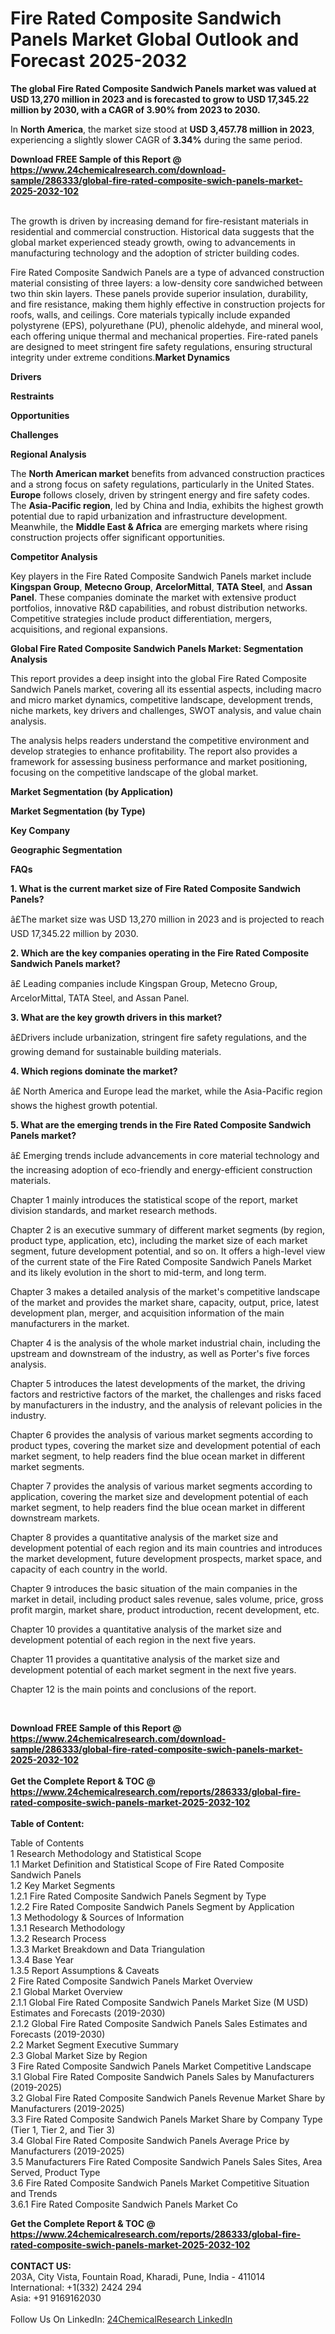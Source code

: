 <h1>Fire Rated Composite Sandwich Panels Market Global Outlook and Forecast 2025-2032</h1><p><strong style="font-size:14px">The global Fire Rated Composite Sandwich Panels market was valued at USD 13,270 million in 2023 and is forecasted to grow to USD 17,345.22 million by 2030, with a CAGR of 3.90% from 2023 to 2030.</strong></p><p>
</p><p>In <strong>North America</strong>, the market size stood at <strong>USD 3,457.78 million in 2023</strong>, experiencing a slightly slower CAGR of <strong>3.34%</strong> during the same period. </p><div><b>Download FREE Sample of this Report @ 
            <a href="https://www.24chemicalresearch.com/download-sample/286333/global-fire-rated-composite-swich-panels-market-2025-2032-102">
            https://www.24chemicalresearch.com/download-sample/286333/global-fire-rated-composite-swich-panels-market-2025-2032-102</a></b></div><br><p>
</p><p>The growth is driven by increasing demand for fire-resistant materials in residential and commercial construction. Historical data suggests that the global market experienced steady growth, owing to advancements in manufacturing technology and the adoption of stricter building codes.</p><p>
</p><p>Fire Rated Composite Sandwich Panels are a type of advanced construction material consisting of three layers: a low-density core sandwiched between two thin skin layers. These panels provide superior insulation, durability, and fire resistance, making them highly effective in construction projects for roofs, walls, and ceilings. Core materials typically include expanded polystyrene (EPS), polyurethane (PU), phenolic aldehyde, and mineral wool, each offering unique thermal and mechanical properties. Fire-rated panels are designed to meet stringent fire safety regulations, ensuring structural integrity under extreme conditions.<strong style="font-size:14px">Market Dynamics</strong></p><p>
<strong>Drivers</strong></p><p>
</p><p>
<strong>Restraints</strong></p><p>
</p><p>
<strong>Opportunities</strong></p><p>
</p><p>
<strong>Challenges</strong></p><p>
</p><p>
<strong>Regional Analysis</strong></p><p>
</p><p>The <strong>North American market</strong> benefits from advanced construction practices and a strong focus on safety regulations, particularly in the United States. <strong>Europe</strong> follows closely, driven by stringent energy and fire safety codes. The <strong>Asia-Pacific region</strong>, led by China and India, exhibits the highest growth potential due to rapid urbanization and infrastructure development. Meanwhile, the <strong>Middle East &amp; Africa</strong> are emerging markets where rising construction projects offer significant opportunities.</p><p>
<strong>Competitor Analysis</strong></p><p>
</p><p>Key players in the Fire Rated Composite Sandwich Panels market include <strong>Kingspan Group</strong>, <strong>Metecno Group</strong>, <strong>ArcelorMittal</strong>, <strong>TATA Steel</strong>, and <strong>Assan Panel</strong>. These companies dominate the market with extensive product portfolios, innovative R&amp;D capabilities, and robust distribution networks. Competitive strategies include product differentiation, mergers, acquisitions, and regional expansions.</p><p>
<strong>Global Fire Rated Composite Sandwich Panels Market: Segmentation Analysis</strong></p><p>
</p><p>This report provides a deep insight into the global Fire Rated Composite Sandwich Panels market, covering all its essential aspects, including macro and micro market dynamics, competitive landscape, development trends, niche markets, key drivers and challenges, SWOT analysis, and value chain analysis.</p><p>
</p><p>The analysis helps readers understand the competitive environment and develop strategies to enhance profitability. The report also provides a framework for assessing business performance and market positioning, focusing on the competitive landscape of the global market.</p><p>
<strong>Market Segmentation (by Application)</strong></p><p>
</p><p>
<strong>Market Segmentation (by Type)</strong></p><p>
</p><p>
<strong>Key Company</strong></p><p>
</p><p>
<strong>Geographic Segmentation</strong></p><p>
</p><p>
<strong>FAQs</strong></p><p>
</p><p><strong>1. What is the current market size of Fire Rated Composite Sandwich Panels?</strong></p><p>
</p><p>
â£The market size was USD 13,270 million in 2023 and is projected to reach USD 17,345.22 million by 2030.</p><p>
</p><p><strong>2. Which are the key companies operating in the Fire Rated Composite Sandwich Panels market?</strong></p><p>
</p><p>
â£ Leading companies include Kingspan Group, Metecno Group, ArcelorMittal, TATA Steel, and Assan Panel.</p><p>
</p><p><strong>3. What are the key growth drivers in this market?</strong></p><p>
</p><p>
â£Drivers include urbanization, stringent fire safety regulations, and the growing demand for sustainable building materials.</p><p>
</p><p><strong>4. Which regions dominate the market?</strong></p><p>
</p><p>
â£ North America and Europe lead the market, while the Asia-Pacific region shows the highest growth potential.</p><p>
</p><p><strong>5. What are the emerging trends in the Fire Rated Composite Sandwich Panels market?</strong></p><p>
</p><p>
â£ Emerging trends include advancements in core material technology and the increasing adoption of eco-friendly and energy-efficient construction materials.</p><p>
</p><p>
</p><p>
</p><p>
Chapter 1 mainly introduces the statistical scope of the report, market division standards, and market research methods.</p><p>
Chapter 2 is an executive summary of different market segments (by region, product type, application, etc), including the market size of each market segment, future development potential, and so on. It offers a high-level view of the current state of the Fire Rated Composite Sandwich Panels Market and its likely evolution in the short to mid-term, and long term.</p><p>
Chapter 3 makes a detailed analysis of the market's competitive landscape of the market and provides the market share, capacity, output, price, latest development plan, merger, and acquisition information of the main manufacturers in the market.</p><p>
Chapter 4 is the analysis of the whole market industrial chain, including the upstream and downstream of the industry, as well as Porter's five forces analysis.</p><p>
Chapter 5 introduces the latest developments of the market, the driving factors and restrictive factors of the market, the challenges and risks faced by manufacturers in the industry, and the analysis of relevant policies in the industry.</p><p>
Chapter 6 provides the analysis of various market segments according to product types, covering the market size and development potential of each market segment, to help readers find the blue ocean market in different market segments.</p><p>
Chapter 7 provides the analysis of various market segments according to application, covering the market size and development potential of each market segment, to help readers find the blue ocean market in different downstream markets.</p><p>
Chapter 8 provides a quantitative analysis of the market size and development potential of each region and its main countries and introduces the market development, future development prospects, market space, and capacity of each country in the world.</p><p>
Chapter 9 introduces the basic situation of the main companies in the market in detail, including product sales revenue, sales volume, price, gross profit margin, market share, product introduction, recent development, etc.</p><p>
Chapter 10 provides a quantitative analysis of the market size and development potential of each region in the next five years.</p><p>
Chapter 11 provides a quantitative analysis of the market size and development potential of each market segment in the next five years.</p><p>
Chapter 12 is the main points and conclusions of the report.</p><p>
</p><p>
 </p><div><b>Download FREE Sample of this Report @ 
            <a href="https://www.24chemicalresearch.com/download-sample/286333/global-fire-rated-composite-swich-panels-market-2025-2032-102">
            https://www.24chemicalresearch.com/download-sample/286333/global-fire-rated-composite-swich-panels-market-2025-2032-102</a></b></div><br><div><b>Get the Complete Report & TOC @ 
            <a href="https://www.24chemicalresearch.com/reports/286333/global-fire-rated-composite-swich-panels-market-2025-2032-102">
            https://www.24chemicalresearch.com/reports/286333/global-fire-rated-composite-swich-panels-market-2025-2032-102</a></b></div><br>
            <b>Table of Content:</b><p>Table of Contents<br />
1 Research Methodology and Statistical Scope<br />
1.1 Market Definition and Statistical Scope of Fire Rated Composite Sandwich Panels<br />
1.2 Key Market Segments<br />
1.2.1 Fire Rated Composite Sandwich Panels Segment by Type<br />
1.2.2 Fire Rated Composite Sandwich Panels Segment by Application<br />
1.3 Methodology & Sources of Information<br />
1.3.1 Research Methodology<br />
1.3.2 Research Process<br />
1.3.3 Market Breakdown and Data Triangulation<br />
1.3.4 Base Year<br />
1.3.5 Report Assumptions & Caveats<br />
2 Fire Rated Composite Sandwich Panels Market Overview<br />
2.1 Global Market Overview<br />
2.1.1 Global Fire Rated Composite Sandwich Panels Market Size (M USD) Estimates and Forecasts (2019-2030)<br />
2.1.2 Global Fire Rated Composite Sandwich Panels Sales Estimates and Forecasts (2019-2030)<br />
2.2 Market Segment Executive Summary<br />
2.3 Global Market Size by Region<br />
3 Fire Rated Composite Sandwich Panels Market Competitive Landscape<br />
3.1 Global Fire Rated Composite Sandwich Panels Sales by Manufacturers (2019-2025)<br />
3.2 Global Fire Rated Composite Sandwich Panels Revenue Market Share by Manufacturers (2019-2025)<br />
3.3 Fire Rated Composite Sandwich Panels Market Share by Company Type (Tier 1, Tier 2, and Tier 3)<br />
3.4 Global Fire Rated Composite Sandwich Panels Average Price by Manufacturers (2019-2025)<br />
3.5 Manufacturers Fire Rated Composite Sandwich Panels Sales Sites, Area Served, Product Type<br />
3.6 Fire Rated Composite Sandwich Panels Market Competitive Situation and Trends<br />
3.6.1 Fire Rated Composite Sandwich Panels Market Co</p><div><b>Get the Complete Report & TOC @ 
            <a href="https://www.24chemicalresearch.com/reports/286333/global-fire-rated-composite-swich-panels-market-2025-2032-102">
            https://www.24chemicalresearch.com/reports/286333/global-fire-rated-composite-swich-panels-market-2025-2032-102</a></b></div><br><b>CONTACT US:</b><br>
            203A, City Vista, Fountain Road, Kharadi, Pune, India - 411014<br>
            International: +1(332) 2424 294<br>
            Asia: +91 9169162030 <br><br>
            Follow Us On LinkedIn: <a href="https://www.linkedin.com/company/24chemicalresearch/">24ChemicalResearch LinkedIn</a>